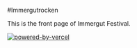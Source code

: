 #Immergutrocken

This is the front page of Immergut Festival.

[![powered-by-vercel](https://user-images.githubusercontent.com/34143718/116145137-314c4f80-a6dd-11eb-9637-c798c698e261.png)](https://www.vercel.com?utm_source=website-2021&utm_campaign=oss)
